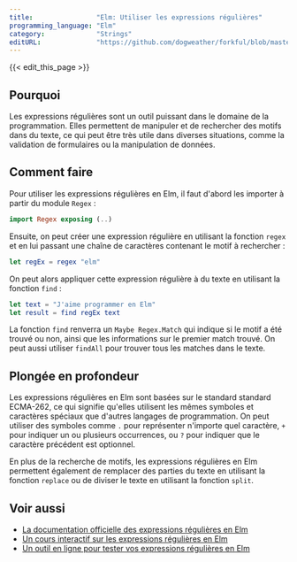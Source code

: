 ```yaml
---
title:                "Elm: Utiliser les expressions régulières"
programming_language: "Elm"
category:             "Strings"
editURL:              "https://github.com/dogweather/forkful/blob/master/content/fr/elm/using-regular-expressions.md"
---
```


{{< edit_this_page >}}

## Pourquoi

Les expressions régulières sont un outil puissant dans le domaine de la programmation. Elles permettent de manipuler et de rechercher des motifs dans du texte, ce qui peut être très utile dans diverses situations, comme la validation de formulaires ou la manipulation de données. 

## Comment faire

Pour utiliser les expressions régulières en Elm, il faut d'abord les importer à partir du module `Regex` :

``` Elm
import Regex exposing (..)
```

Ensuite, on peut créer une expression régulière en utilisant la fonction `regex` et en lui passant une chaîne de caractères contenant le motif à rechercher :

``` Elm
let regEx = regex "elm"
```

On peut alors appliquer cette expression régulière à du texte en utilisant la fonction `find` :

``` Elm
let text = "J'aime programmer en Elm"
let result = find regEx text
```

La fonction `find` renverra un `Maybe Regex.Match` qui indique si le motif a été trouvé ou non, ainsi que les informations sur le premier match trouvé. On peut aussi utiliser `findAll` pour trouver tous les matches dans le texte.

## Plongée en profondeur

Les expressions régulières en Elm sont basées sur le standard standard ECMA-262, ce qui signifie qu'elles utilisent les mêmes symboles et caractères spéciaux que d'autres langages de programmation. On peut utiliser des symboles comme `.` pour représenter n'importe quel caractère, `+` pour indiquer un ou plusieurs occurrences, ou `?` pour indiquer que le caractère précédent est optionnel.

En plus de la recherche de motifs, les expressions régulières en Elm permettent également de remplacer des parties du texte en utilisant la fonction `replace` ou de diviser le texte en utilisant la fonction `split`.

## Voir aussi

- [La documentation officielle des expressions régulières en Elm](https://package.elm-lang.org/packages/elm/regex/latest/)
- [Un cours interactif sur les expressions régulières en Elm](https://elmprogramming.com/regex-in-elm.html)
- [Un outil en ligne pour tester vos expressions régulières en Elm](https://regex.guide/cookbook.html#elm)
